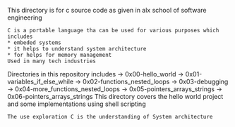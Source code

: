 This directory is for c source code as given in alx school of software engineering

~~~
C is a portable language tha can be used for various purposes which includes
* embeded systems 
* it helps to understand system architecture
* for helps for memory management 
Used in many tech industries 
~~~
Directories in this repository includes 
-> 0x00-hello_world
-> 0x01-variables_if_else_while
-> 0x02-functions_nested_loops
-> 0x03-debugging
-> 0x04-more_functions_nested_loops
-> 0x05-pointers_arrays_strings
-> 0x06-pointers_arrays_strings
      This directory covers the hello world project and some implementations using shell scripting 
~~~
The use exploration C is the understanding of System architecture
~~~

